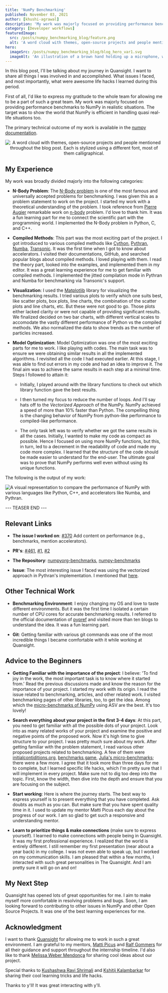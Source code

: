 ```yaml
---
title: 'NumPy Benchmarking'
published: November 03, 2021
author: [khushi-agrawal]
description: 'My work was majorly focused on providing performance benchmarks to NumPy in realistic situations. The target was to show the world that NumPy is efficient in handling quasi real-life situations too.'
category: [Developer workflows]
featuredImage:
  src: /posts/numpy_benchmarking_blog/feature.png
  alt: 'A word cloud with themes, open-source projects and people mentioned throughout the blog post. Each is stylized using a different font, most of them calligraphical.'
hero:
  imageSrc: /posts/numpy_benchmarking_blog/blog_hero_var1.svg
  imageAlt: 'An illustration of a brown hand holding up a microphone, with some graphical elements highlighting the top of the microphone.'
---
```


In this blog post, I'll be talking about my journey in Quansight.
I want to share all things I was involved in and accomplished.
What issues I faced, and most importantly, what were awesome life hacks I learned during this period.

First of all, I'd like to express my gratitude to the whole team
for allowing me to be a part of such a great team.
My work was majorly focused on providing performance benchmarks to NumPy in realistic situations.
The target was to show the world that NumPy is efficient in handling quasi real-life situations too.

The primary technical outcome of my work is available in the [numpy documentation](https://deploy-preview-461--numpy-preview.netlify.app/benchmark/).

<p align="center">
      <img src = "/posts/numpy_benchmarking_blog/journey.jpeg" alt = "A word cloud with themes, open-source projects and people mentioned throughout the blog post. Each is stylized using a different font, most of them calligraphical." />
</p>

## My Experience
My work was broadly divided majorly into the following categories:

- **N-Body Problem**: The [N-Body problem](https://en.wikipedia.org/wiki/N-body_problem) is one of the most famous
and universally accepted problems for benchmarking.
I was given this as a problem statement to work on the project.
I started my work with a theoretical understanding of the problem.
I took reference from [Pierre Augier](https://github.com/paugier/nbabel) remarkable work on
[n-body](https://github.com/paugier/nbabel) problem. I'd love to thank him.
It was a fun learning part for me to connect the scientific part with the programming world.
I implemented the N-Body problem in Python, C, and C++.

- **Compiled Methods**: This part was the most exciting part of the project.
I got introduced to various compiled methods like [Cython](https://cython.readthedocs.io/en/latest/),
[Pythran](https://pythran.readthedocs.io/en/latest/), [Numba](http://numba.pydata.org/), [Transonic](https://transonic.readthedocs.io/en/latest/).
It was the first time when I got to know about accelerators.
I visited their documentations, GitHub, and searched popular blogs about compiled methods.
I loved playing with them. I read the theory part, looked into the examples,
and implemented them in my editor. It was a great learning experience for me
to get familiar with compiled methods.
I implemented the jitted compilation mode in Pythran and Numba for benchmarking via Transonic's support.

- **Visualization**: I used the [Matplotlib](https://matplotlib.org/) library for visualizing the benchmarking results.
I tried various plots to verify which one suits best,
like scatter plots, box plots, line charts, the combination of the scatter plots and line charts, etc.
But these were not good to go.
Those plots either lacked clarity or were not capable of providing significant results.
We finalized decided on two bar charts, with different vertical scales to accomodate
the vastly different performance of Python vs the compiled methods.
We also normalized the data to show trends as the number of particles increased.

- **Model Optimization**: Model Optimization was one of the most exciting parts for me to work.
I like playing with codes. The main task was to ensure
we were obtaining similar results in all the implemented algorithms.
I revisited all the code I had executed earlier. At this stage,
I was able to find out errors in my code and had an idea to improve it.
The final aim was to achieve the same results in each step at a minimal time.
Steps I followed to attain it:

	- Initially, I played around with the library functions to check out which library function gave the best results.

	- I then turned my focus to reduce the number of loops.
And I'll say hats off to the *Vectorized Approach* of the NumPy.
NumPy achieved a speed of more than 10% faster than Python.
The compelling thing is the changing behavior of NumPy from
python-like performance to compiled-like performance.

	- The only task left was to verify whether we got the same results in all the cases.
Initially, I wanted to make my code as compact as possible.
Hence I focused on using more NumPy functions, but this, in turn,
led to a decrement in the readability of code and made my code more complex.
I learned that the structure of the code should be made easier to understand for the end-user.
The ultimate goal was to prove that NumPy performs well even without using its unique functions.

The following is the output of my work:

<img src = "/posts/numpy_benchmarking_blog/performance_benchmarking.png" alt = "A visual representation to compare the performance of NumPy with various languages like Python, C++, and accelerators like Numba, and Pythran." title = "Performance Benchmark; Number of Iterations: 50" />

--- TEASER END ---

## Relevant Links

- **The issue I worked on**: [#370](https://github.com/numpy/numpy.org/issues/370) Add content on performance (e.g., benchmarks, mention accelerators).

- **PR's**: [#461](https://github.com/numpy/numpy.org/pull/461), [#1](https://github.com/numpy/numpyorg-benchmarks/pull/1), [#2](https://github.com/numpy/numpyorg-benchmarks/pull/2)

- **The Repository**: [numpyorg-benchmarks](https://github.com/numpy/numpyorg-benchmarks), [numpy-benchmarks](https://github.com/khushi-411/numpy-benchmarks)

- **Issue**: The most interesting issue I faced was using the vectorized approach in Pythran's implementation. I mentioned that [here](https://github.com/khushi-411/numpy-benchmarks/issues/4).

## Other Technical Work

- **Benchmarking Environment**: I enjoy changing my OS and love to taste different environments.
But it was the first time I isolated a certain number of CPU cores for accurate benchmarking results.
I referred to the official documentation of [pypref](https://pyperf.readthedocs.io/en/latest/)
and visited more than ten blogs to understand the idea.
It was a fun learning part.

- **Git**: Getting familiar with various git commands was one of the most incredible things
I became comfortable with it while working at Quansight.

## Advice to the Beginners

- **Getting Familiar with the importance of the project**: I believe:
'To find joy in the work, the most important task is to know where it started from.'
Read the previous discussions made and know the reason for the importance of your project.
I started my work with its origin. I read the issue related to benchmarking,
articles, and other related work.
I visited benchmarking pages of other libraries, too, to get the idea.
Among which the [micro-benchmarks of NumPy](https://pv.github.io/numpy-bench/) using ASV are the best.
It's too lovely!

- **Search everything about your project in the first 3-4 days**: At this part,
you need to get familiar with all the possible dots of your project.
Look into as many related works of your project and examine
the positive and negative points of the proposed work.
Now it's high time to give structure to your project.
I was pretty much sure about my work.
After getting familiar with the problem statement,
I read various other proposed projects related to benchmarking.
A few of them were [initialcontiditions.org](http://initialconditions.org/),
[benchmarks game](https://benchmarksgame-team.pages.debian.net/benchmarksgame/), [Julia's micro-benchmarks](https://julialang.org/benchmarks/);
there were a few more.
I agree that it took more than three days for me to complete,
but I learned specific life hacks, which I'm pretty sure
that I will implement in every project.
Make sure not to dig too deep into the topic.
First, know the width, then dive into the depth and
ensure that you are focusing on the subject.

- **Start working**: Here is where the journey starts.
The best way to express yourself is to present everything that you have completed.
Ask doubts as much as you can. But make sure that you have spent quality time in it.
I used to update my mentor Matti Picus each day about the progress of our work.
I am so glad to get such a responsive and understanding mentor.

- **Learn to prioritize things & make connections** (make sure to express yourself).
I learned to make connections with people being in Quansight.
It was my first professional experience.
I realized that the world is entirely different.
I still remember my first presentation (near about a year back) in my college.
I was not even able to speak up, but I worked on my communication skills.
I am pleased that within a few months, I interacted with such great personalities in The Quansight.
And I am pretty sure it will go on and on!

## My Next Step
Quansight has opened lots of great opportunities for me.
I aim to make myself more comfortable in resolving problems and bugs.
Soon, I am looking forward to contributing to other issues in NumPy and other Open Source Projects.
It was one of the best learning experiences for me.

## Acknowledgment
I want to thank [Quansight](https://github.com/Quansight-Labs)
for allowing me to work in such a great environment.
I am grateful to my mentors, [Matti Picus](https://github.com/mattip) and [Ralf Gommers](https://github.com/rgommers)
for all their guidance and support throughout the internship timeline.
I'd also like to thank [Melissa Weber Mendonça](https://github.com/melissawm) for sharing cool ideas about our project.

Special thanks to [Kushashwa Ravi Shrimali](https://github.com/krshrimali) and [Kshitij Kalambarkar](https://github.com/kshitij12345)
for sharing their cool learning tricks and life hacks.

Thanks to y'll! It was great interacting with y'll.
